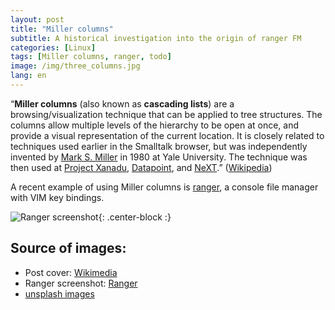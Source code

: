 ```yaml
---
layout: post
title: "Miller columns"
subtitle: A historical investigation into the origin of ranger FM
categories: [Linux]
tags: [Miller columns, ranger, todo]
image: /img/three_columns.jpg
lang: en
---
```


“**Miller columns** (also known as **cascading lists**) are a browsing/visualization technique that can be applied to tree structures. The columns allow multiple levels of the hierarchy to be open at once, and provide a visual representation of the current location. It is closely related to techniques used earlier in the Smalltalk browser, but was independently invented by [Mark S. Miller](https://en.wikipedia.org/wiki/Mark_S._Miller) in 1980 at Yale University. The technique was then used at [Project Xanadu](https://en.wikipedia.org/wiki/Project_Xanadu), [Datapoint](https://en.wikipedia.org/wiki/Datapoint), and [NeXT](https://en.wikipedia.org/wiki/NeXT).” 
([Wikipedia](https://en.wikipedia.org/wiki/Miller_columns))

A recent example of using Miller columns is [ranger](https://github.com/ranger/ranger), a console file manager with VIM key bindings.

![Ranger screenshot](https://raw.githubusercontent.com/ranger/ranger-assets/master/screenshots/screenshot.png){: .center-block :}

## Source of images: 
- Post cover: [Wikimedia](https://commons.wikimedia.org/wiki/File:Three_in_a_row_-_National_Capitol_Columns.jpg) 
- Ranger screenshot: [Ranger](https://ranger.github.io/)
- [unsplash images](https://unsplash.com/s/photos/columns)
